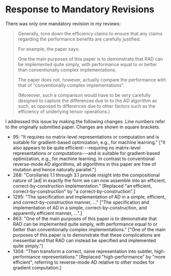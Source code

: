 # Response to Mandatory Revisions

There was only one mandatory revision in my reviews:

 <blockquote>

Generally, tone down the efficiency claims to ensure that any claims regarding the performance
benefits are carefully justified.

For example, the paper says:

 >
One the main purposes of this paper is to demonstrate that RAD can be implemented
quite simply, with performance equal to or better than conventionally complex
implementations.

The paper does not, however, actually compare the performance with that of "conventionally complex implementations".

(Moreover, such a comparison would have to be very carefully designed to capture the differences due to to the AD algorithm as such, as opposed to differences due to other factors such as the efficiency of underlying tensor operations.)

 </blockquote>

I addressed this issue by making the following changes.
Line numbers refer to the originally submitted paper.
Changes are shown in square brackets.

*   95: "It requires no matrix-level representations or computation and is suitable for gradient-based optimization, e.g., for machine learning."
    ["It also appears to be quite efficient---requiring no matrix-level representations or computations---and is suitable for gradient-based optimization, e.g., for machine learning. In contrast to conventional reverse-mode AD algorithms, all algorithms in this paper are free of mutation and hence naturally parallel."]
*   268: "Corollaries 1.1 through 3.1 provide insight into the compositional nature of |ad| in exactly the form we can now assemble into an efficient, correct-by-construction implementation."
    [Replaced "an efficient, correct-by-construction" by "a correct-by-construction".]
*   1295: "The specification and implementation of AD in a simple, efficient, and correct-by-construction manner, ..."
    ["The specification and implementation of AD in a simple, correct-by-construction, and apparently efficient manner, ...".]
*   863: "One of the main purposes of this paper is to demonstrate that RAD can be implemented quite simply, with performance equal to or better than conventionally complex implementations."
    ["One of the main purposes of this paper is to demonstrate that these complications are inessential and that RAD can instead be specified and implemented quite simply."]
*   1304: "Then transform a correct, naive representation into subtler, high-performance representations."
    [Replaced "high-performance" by "more efficient", referring to reverse-mode AD relative to other modes for gradient computation.]
